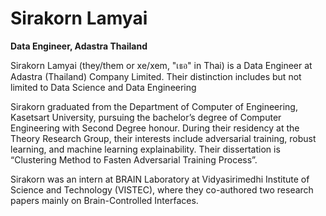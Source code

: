 # Sirakorn Lamyai

__Data Engineer, Adastra Thailand__

Sirakorn Lamyai (they/them or xe/xem, "เธอ" in Thai) is a Data Engineer at Adastra (Thailand) Company Limited. Their distinction includes but not limited to Data Science and Data Engineering

Sirakorn graduated from the Department of Computer of Engineering, Kasetsart University, pursuing the bachelor’s degree of Computer Engineering with Second Degree honour. During their residency at the Theory Research Group, their interests include adversarial training, robust learning, and machine learning explainability. Their dissertation is “Clustering Method to Fasten Adversarial Training Process”.

Sirakorn was an intern at BRAIN Laboratory at Vidyasirimedhi Institute of Science and Technology (VISTEC), where they co-authored two research papers mainly on Brain-Controlled Interfaces. 


